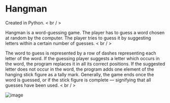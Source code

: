 # Hangman
Created in Python. < br / >

Hangman is a word-guessing game. The player has to guess a word chosen at random by the computer. The player tries to guess it by suggesting letters within a certain number of guesses. < br / >

The word to guess is represented by a row of dashes representing each letter of the word. If the guessing player suggests a letter which occurs in the word, the program replaces it in all its correct positions. If the suggested letter does not occur in the word, the program adds one element of the hanging stick figure as a tally mark. Generally, the game ends once the word is guessed, or if the stick figure is complete — signifying that all guesses have been used. < br / >

![image](https://github.com/user-attachments/assets/71043fe4-4bf0-4d9b-bcf0-6d2864dece3b)

